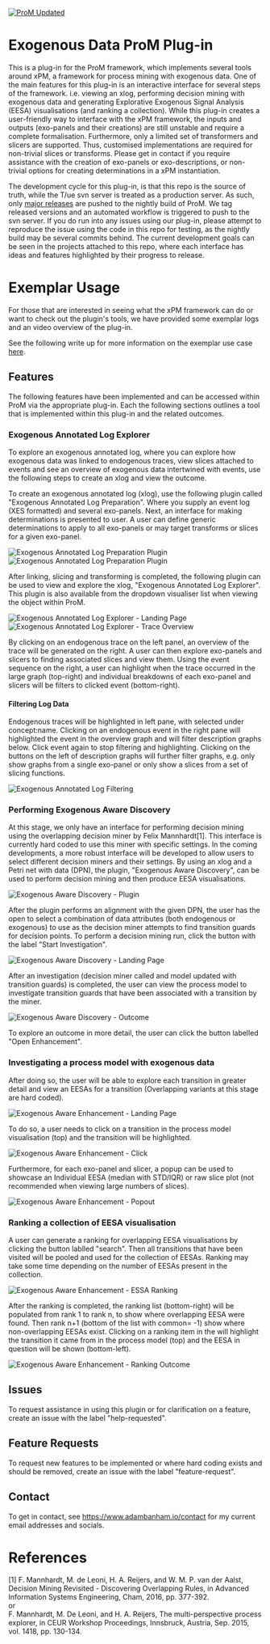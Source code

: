 [![ProM Updated](https://github.com/AdamBanham/ExogenousData/actions/workflows/update_prod.yml/badge.svg)](https://github.com/AdamBanham/ExogenousData/actions/workflows/update_prod.yml)

# Exogenous Data ProM Plug-in

This is a plug-in for the ProM framework, which implements several tools around xPM, a framework for process mining with exogenous data. One of the main features for this plug-in is an interactive interface for several steps of the framework. i.e. viewing an xlog, performing decision mining with exogenous data and generating Explorative Exogenous Signal Analysis (EESA) visualisations (and ranking a collection). While this plug-in creates a user-friendly way to interface with the xPM framework, the inputs and outputs (exo-panels and their creations) are still unstable and require a complete formalisation. Furthermore, only a limited set of transformers and slicers are supported. Thus, customised implementations are required for non-trivial slices or transforms. Please get in contact if you require assistance with the creation of exo-panels or exo-descriptions, or non-trivial options for creating determinations in a xPM instantiation.

The development cycle for this plug-in, is that this repo is the source of truth, while the T/ue svn server is treated as a production server. As such, only [major releases](https://github.com/AdamBanham/ExogenousData/releases) are pushed to the nightly build of ProM. We tag released versions and an automated workflow is triggered to push to the svn server.
If you do run into any issues using our plug-in, please attempt to reproduce the issue using the code in this repo for testing, as the nightly build may be several commits behind. The current development goals can be seen in the projects attached to this repo, where each interface has ideas and features highlighted by their progress to release.

# Exemplar Usage

For those that are interested in seeing what the xPM framework can do or want to check out the plugin's tools, we have provided some exemplar logs and an video overview of the plug-in.

See the following write up for more information on the exemplar use case [here](exemplar/readme.md).

## Features 

The following features have been implemented and can be accessed within ProM via the appropriate plug-in. Each the following sections outlines a tool that is implemented within this plug-in and the related outcomes.

### Exogenous Annotated  Log Explorer

To explore an exogenous annotated log, where you can explore how exogenous data was linked to endogenous traces, view slices attached to events and see an overview of exogenous data intertwined with events, use the following steps to create an xlog and view the outcome.

To create an exogenous annotated log (xlog), use the following plugin called "Exogenous Annotated Log Preparation". Where you supply an event log (XES formatted) and several exo-panels.
Next, an interface for making determinations is presented to user. A user can define generic determinations to apply to all exo-panels or may target transforms or slices for a given exo-panel.

![Exogenous Annotated Log Preparation Plugin](docs/screens/Exogenous_Annotated_Log_Preparation.png)
![Exogenous Annotated Log Preparation Plugin](docs/screens/Exogenous_Annotated_Log_Preparation_Slicing.png)

After linking, slicing and transforming is completed, the following plugin can be used to view and explore the xlog, "Exogenous Annotated Log Explorer". This plugin is also available from the dropdown visualiser list when viewing the object within ProM.

![Exogenous Annotated Log Explorer - Landing Page](docs/screens/xlog_explorer_open.png)
![Exogenous Annotated Log Explorer - Trace Overview](docs/screens/xlog_explorer_trace.png)

By clicking on an endogenous trace on the left panel, an overview of the trace will be generated on the right. A user can then explore exo-panels and slicers to finding associated slices and view them. Using the event sequence on the right, a user can highlight when the trace occurred in the large graph (top-right) and individual breakdowns of each exo-panel and slicers will be filters to clicked event (bottom-right). 

#### Filtering Log Data 
Endogenous traces will be highlighted in left pane, with selected under concept:name.
Clicking on an endogenous event in the right pane will highlighted the event in the overview graph and will filter description graphs below. Click event again to stop filtering and highlighting.
Clicking on the buttons on the left of description graphs will further filter graphs, e.g. only show graphs from a single exo-panel or only show a slices from a set of slicing functions.

![Exogenous Annotated Log Filtering](docs/screens/20220715_TraceViewUpdate.PNG)

### Performing Exogenous Aware Discovery

At this stage, we only have an interface for performing decision mining using the overlapping decision miner by Felix Mannhardt[1]. This interface is currently hard coded to use this miner with specific settings. In the coming developments, a more robust interface will be developed to allow users to select different decision miners and their settings. By using an xlog and a Petri net with data (DPN), the plugin, "Exogenous Aware Discovery", can be used to perform decision mining and then produce EESA visualisations.

![Exogenous Aware Discovery - Plugin](docs/screens/Exogenous_Aware_Discovery_Plugin.png)

After the plugin performs an alignment with the given DPN, the user has the open to select a combination of data attributes (both endogenous or exogenous) to use as the decision miner attempts to find transition guards for decision points. To perform a decision mining run, click the button with the label "Start Investigation".

![Exogenous Aware Discovery - Landing Page](docs/screens/Exogenous_Aware_Discovery_interface.png)

After an investigation (decision miner called and model updated with transition guards) is completed, the user can view the process model to investigate transition guards that have been associated with a transition by the miner.

![Exogenous Aware Discovery - Outcome](docs/screens/Exogenous_Aware_Discovery_outcome.png) 

To explore an outcome in more detail, the user can click the button labelled "Open Enhancement".

### Investigating a process model with exogenous data

After doing so, the user will be able to explore each transition in greater detail and view an EESAs for a transition (Overlapping variants at this stage are hard coded). 

![Exogenous Aware Enhancement - Landing Page](docs/screens/Exogenous_Aware_Enhancement_Plugin.png) 

To do so, a user needs to click on a transition in the process model visualisation (top) and the transition will be highlighted.

![Exogenous Aware Enhancement - Click](docs/screens/Exogenous_Aware_Enhancement_click.png) 

Furthermore, for each exo-panel and slicer, a popup can be used to showcase an Individual EESA (median with STD/IQR) or raw slice plot (not recommended when viewing large numbers of slices).

![Exogenous Aware Enhancement - Popout](docs/screens/Exogenous_Aware_Enhancement_popout.png) 

### Ranking a collection of EESA visualisation

A user can generate a ranking for overlapping EESA visualisations by clicking the button lablled "search". Then all transitions that have been visited will be pooled and used for the collection of EESAs.
Ranking may take some time depending on the number of EESAs present in the collection.

![Exogenous Aware Enhancement - ESSA Ranking](docs/screens/EESA_Ranking_Searching.png) 

After the ranking is completed, the ranking list (bottom-right) will be populated from rank 1 to rank n, to show where overlapping EESA were found. Then rank n+1 (bottom of the list with common= -1) show where non-overlapping EESAs exist.
Clicking on a ranking item in the will highlight the transition it came from in the process model (top) and the EESA in question will be shown (bottom-left).

![Exogenous Aware Enhancement - Ranking Outcome](docs/screens/EESA_Ranking_outcome.png) 


## Issues

To request assistance in using this plugin or for clarification on a feature, create an issue with the label "help-requested".

## Feature Requests

To request new features to be implemented or where hard coding exists and should be removed, create an issue with the label "feature-request".


## Contact

To get in contact, see https://www.adambanham.io/contact for my current email addresses and socials.

# References

[1] F. Mannhardt, M. de Leoni, H. A. Reijers, and W. M. P. van der Aalst, Decision Mining Revisited - Discovering Overlapping Rules, in Advanced Information Systems Engineering, Cham, 2016, pp. 377-392.
<br>
or 
<br>
F. Mannhardt, M. De Leoni, and H. A. Reijers, The multi-perspective process explorer, in CEUR Workshop Proceedings, Innsbruck, Austria, Sep. 2015, vol. 1418, pp. 130-134.
